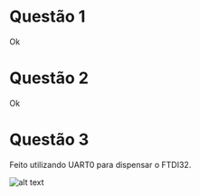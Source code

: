 # Questão 1

Ok

# Questão 2

Ok

# Questão 3

Feito utilizando UART0 para dispensar o FTDI32.

![alt text](img/1.jpg)
